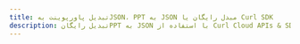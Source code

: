 ---title: تبدیل پاورپوینت بهJSON، PPT به JSON مبدل رایگان یا Curl SDKdescription: تبدیل رایگانPPT به JSON با استفاده از Curl Cloud APIs & SDK. همچنین اسناد Microsoft PowerPoint را در Cloud ایجاد، ویرایش و رندر کنید.---